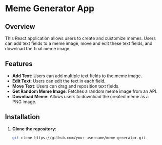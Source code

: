 # Meme Generator App

## Overview

This React application allows users to create and customize memes. Users can add text fields to a meme image, move and edit these text fields, and download the final meme image.

## Features

- **Add Text**: Users can add multiple text fields to the meme image.
- **Edit Text**: Users can edit the text in each field.
- **Move Text**: Users can drag and reposition text fields.
- **Get Random Meme Image**: Fetches a random meme image from an API.
- **Download Meme**: Allows users to download the created meme as a PNG image.

## Installation

1. **Clone the repository**:
   ```bash
   git clone https://github.com/your-username/meme-generator.git
